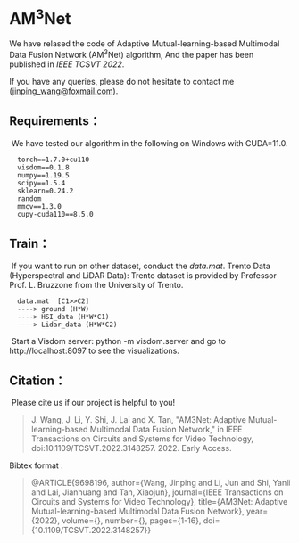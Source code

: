 # AM<sup>3</sup>Net

We have relased the code of Adaptive Mutual-learning-based Multimodal Data Fusion Network (AM<sup>3</sup>Net) algorithm, And the paper has been published in *IEEE TCSVT 2022*.

If you have any queries, please do not hesitate to contact me (jinping_wang@foxmail.com).

## Requirements：
​	We have tested our algorithm in the following on Windows with CUDA=11.0.

      torch==1.7.0+cu110
      visdom==0.1.8
      numpy==1.19.5
      scipy==1.5.4
      sklearn=0.24.2
      random
      mmcv==1.3.0
      cupy-cuda110==8.5.0



## Train：
​	If you want to run on other dataset, conduct the *data.mat*. 
​	Trento Data (Hyperspectral and LiDAR Data): Trento dataset is provided by Professor Prof. L. Bruzzone from the University of Trento.

      data.mat  [C1>>C2]
      ----> ground (H*W)
      ----> HSI_data (H*W*C1)
      ----> Lidar_data (H*W*C2)
      
​     Start a Visdom server: python -m visdom.server and go to http://localhost:8097 to see the visualizations.

## Citation：
​	Please cite us if our project is helpful to you!

> J. Wang, J. Li, Y. Shi, J. Lai and X. Tan, "AM3Net: Adaptive Mutual-learning-based Multimodal Data Fusion Network," in IEEE Transactions on Circuits and Systems for Video Technology, doi:10.1109/TCSVT.2022.3148257. 2022. Early Access.

Bibtex format :

> @ARTICLE{9698196,
     author={Wang, Jinping and Li, Jun and Shi, Yanli and Lai, Jianhuang and Tan, Xiaojun},
     journal={IEEE Transactions on Circuits and Systems for Video Technology}, 
     title={AM3Net: Adaptive Mutual-learning-based Multimodal Data Fusion Network}, 
     year={2022},
     volume={},
     number={},
     pages={1-16},
     doi={10.1109/TCSVT.2022.3148257}}
     
     
